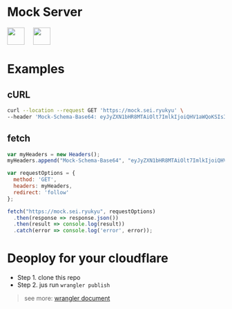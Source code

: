 # Mock Server

<div style="display: flex; justify-content: start; align-contens: center;">
 <a style="margin-right: 20px" href="https://developers.cloudflare.com/workers/wrangler/commands"><img style="width:40px;height:40px;" src="https://developers.cloudflare.com/favicon-32x32.png" /></a>
 <a href="https://github.com/nuysoft/Mock"><img style="width:40px;height:40px;" src="http://mockjs.com/assets/img/logo-2.svg" /></a>

</div>

# Examples

## cURL
```bash
curl --location --request GET 'https://mock.sei.ryukyu' \
--header 'Mock-Schema-Base64: eyJyZXN1bHR8MTAiOlt7ImlkIjoiQHV1aWQoKSIsIm5hbWUiOiJAbmFtZSgpIn1dfQ=='
```

## fetch
```javascript
var myHeaders = new Headers();
myHeaders.append("Mock-Schema-Base64", "eyJyZXN1bHR8MTAiOlt7ImlkIjoiQHV1aWQoKSIsIm5hbWUiOiJAbmFtZSgpIn1dfQ==");

var requestOptions = {
  method: 'GET',
  headers: myHeaders,
  redirect: 'follow'
};

fetch("https://mock.sei.ryukyu", requestOptions)
  .then(response => response.json())
  .then(result => console.log(result))
  .catch(error => console.log('error', error));
```

# Deoploy for your cloudflare

- Step 1. clone this repo
- Step 2. jus run `wrangler publish`

> see more: [wrangler document](https://developers.cloudflare.com/workers/wrangler/commands/)